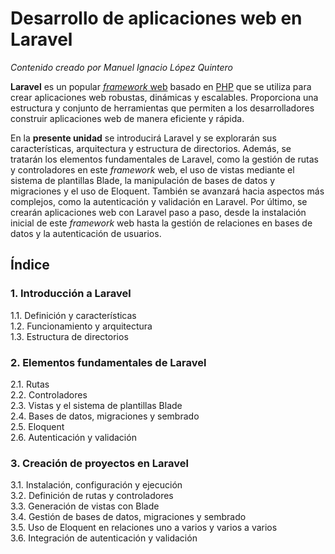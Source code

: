 # Desarrollo de aplicaciones web en Laravel

_Contenido creado por Manuel Ignacio López Quintero_

**Laravel** es un popular [*framework* web](https://en.wikipedia.org/wiki/Web_framework) basado en [PHP](https://en.wikipedia.org/wiki/PHP) que se utiliza para crear aplicaciones web robustas, dinámicas y escalables. Proporciona una estructura y conjunto de herramientas que permiten a los desarrolladores construir aplicaciones web de manera eficiente y rápida.

En la **presente unidad** se introducirá Laravel y se explorarán sus características, arquitectura y estructura de directorios. Además, se tratarán los elementos fundamentales de Laravel, como la gestión de rutas y controladores en este *framework* web, el uso de vistas mediante el sistema de plantillas Blade, la manipulación de bases de datos y migraciones y el uso de Eloquent. También se avanzará hacia aspectos más complejos, como la autenticación y validación en Laravel. Por último, se crearán aplicaciones web con Laravel paso a paso, desde la instalación inicial de este *framework* web hasta la gestión de relaciones en bases de datos y la autenticación de usuarios.

## Índice

### 1. Introducción a Laravel

1.1. Definición y características<br />
1.2. Funcionamiento y arquitectura<br />
1.3. Estructura de directorios

### 2. Elementos fundamentales de Laravel

2.1. Rutas<br />
2.2. Controladores<br />
2.3. Vistas y el sistema de plantillas Blade<br />
2.4. Bases de datos, migraciones y sembrado<br />
2.5. Eloquent<br />
2.6. Autenticación y validación

### 3. Creación de proyectos en Laravel

3.1. Instalación, configuración y ejecución<br />
3.2. Definición de rutas y controladores<br />
3.3. Generación de vistas con Blade<br />
3.4. Gestión de bases de datos, migraciones y sembrado<br />
3.5. Uso de Eloquent en relaciones uno a varios y varios a varios<br />
3.6. Integración de autenticación y validación
